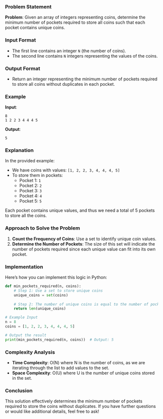 

### Problem Statement

**Problem**: Given an array of integers representing coins, determine the minimum number of pockets required to store all coins such that each pocket contains unique coins. 

### Input Format
- The first line contains an integer `N` (the number of coins).
- The second line contains `N` integers representing the values of the coins.

### Output Format
- Return an integer representing the minimum number of pockets required to store all coins without duplicates in each pocket.

### Example

**Input**:
```
8
1 2 2 3 4 4 4 5
```

**Output**:
```
5
```

### Explanation
In the provided example:
- We have coins with values: `[1, 2, 2, 3, 4, 4, 4, 5]`
- To store them in pockets:
  - Pocket 1: `1`
  - Pocket 2: `2`
  - Pocket 3: `3`
  - Pocket 4: `4`
  - Pocket 5: `5`
  
Each pocket contains unique values, and thus we need a total of 5 pockets to store all the coins.

### Approach to Solve the Problem

1. **Count the Frequency of Coins**: Use a set to identify unique coin values.
2. **Determine the Number of Pockets**: The size of this set will indicate the number of pockets required since each unique value can fit into its own pocket.

### Implementation

Here’s how you can implement this logic in Python:

```python
def min_pockets_required(n, coins):
    # Step 1: Use a set to store unique coins
    unique_coins = set(coins)
    
    # Step 2: The number of unique coins is equal to the number of pockets required
    return len(unique_coins)

# Example Input
n = 8
coins = [1, 2, 2, 3, 4, 4, 4, 5]

# Output the result
print(min_pockets_required(n, coins))  # Output: 5
```

### Complexity Analysis
- **Time Complexity**: O(N) where N is the number of coins, as we are iterating through the list to add values to the set.
- **Space Complexity**: O(U) where U is the number of unique coins stored in the set.

### Conclusion
This solution effectively determines the minimum number of pockets required to store the coins without duplicates. If you have further questions or would like additional details, feel free to ask!